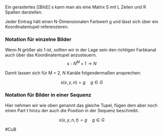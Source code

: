 Ein gerastertes [[Bild]] s kann man als eine Matrix S mit L Zeilen und R Spalten darstellen.

Jeder Eintrag hält einen N-Dimensionalen Farbwert g und lässt sich über ein Koordinatentupel referenzieren.
### Notation für einzelne Bilder

Wenn N größer als 1 ist, sollten wir in der Lage sein den richtigen Farbkanal auch über das Koordinatentupel anzusteuern.
$$
s: N^M + 1 \rightarrow N
$$

Damit lassen sich für M = 2, N Kanäle folgendermaßen ansprechen: 

$$
s(x, y, n) = g \quad g \in G
$$
### Notation für Bilder in einer Sequenz

Hier nehmen wir wie oben genannt das gleiche Tupel, fügen dem aber noch einen Part t hinzu der auch die Position in der Sequenz beschreibt.

$$
s(x, y, n, t) = g \quad g \in G
$$

#CuB 